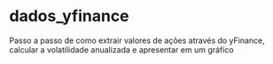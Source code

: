 # dados_yfinance
Passo a passo de como extrair valores de ações através do yFinance, calcular a volatilidade anualizada e apresentar em um gráfico
